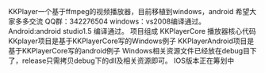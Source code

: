 KKPlayer一个基于ffmpeg的视频播放器，目前移植到windows，android
希望大家多多交流 QQ群：342276504
windows：vs2008编译通过。
Android:android studio1.5 编译通过。
项目组成 
         KKPlayerCore  播放器核心代码
		 KKplayer项目是基于KKPlayerCore写的Windows例子
		 KKPlayerAndroid项目是基于KKPlayerCore写的android例子
         Windows相关资源文件已经放在debug目下了，release只需拷贝debug下的dll及相关资源即可。
		 IOS版本正在筹划中

